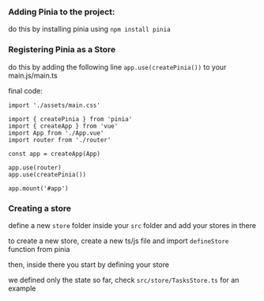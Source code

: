 ### Adding Pinia to the project:
do this by installing pinia using ```npm install pinia```

### Registering Pinia as a Store
do this by adding the following line ```app.use(createPinia())``` 
to your main.js/main.ts 

final code: 
```
import './assets/main.css'

import { createPinia } from 'pinia'
import { createApp } from 'vue'
import App from './App.vue'
import router from './router'

const app = createApp(App)

app.use(router)
app.use(createPinia())

app.mount('#app')
```

### Creating a store
define a new `store` folder inside your `src` folder and add your stores in there

to create a new store, create a new ts/js file and import `defineStore` function from pinia

then, inside there you start by defining your store

we defined only the state so far, check `src/store/TasksStore.ts` for an example
